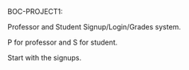 BOC-PROJECT1:

Professor and Student Signup/Login/Grades system.

P for professor and S for student.

Start with the signups.